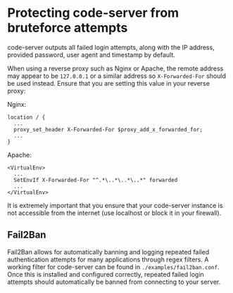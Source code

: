 # Protecting code-server from bruteforce attempts
code-server outputs all failed login attempts, along with the IP address,
provided password, user agent and timestamp by default.

When using a reverse proxy such as Nginx or Apache, the remote address may
appear to be `127.0.0.1` or a similar address so `X-Forwarded-For` should be
used instead. Ensure that you are setting this value in your reverse proxy:

Nginx:
```
location / {
  ...
  proxy_set_header X-Forwarded-For $proxy_add_x_forwarded_for;
  ...
}
```

Apache:
```
<VirtualEnv>
  ...
  SetEnvIf X-Forwarded-For "^.*\..*\..*\..*" forwarded
  ...
</VirtualEnv>
```

It is extremely important that you ensure that your code-server instance is not
accessible from the internet (use localhost or block it in your firewall).

## Fail2Ban
Fail2Ban allows for automatically banning and logging repeated failed
authentication attempts for many applications through regex filters. A working
filter for code-server can be found in `./examples/fail2ban.conf`. Once this
is installed and configured correctly, repeated failed login attempts should
automatically be banned from connecting to your server.
